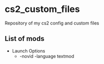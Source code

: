# cs2_custom_files
Repository of my cs2 config and custom files
## List of mods
* Launch Options
  * -novid -language textmod
